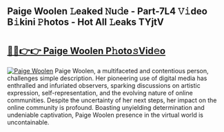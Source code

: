 ## Paige Woolen 𝙻eaked 𝙽u𝚍e - Part-7L4 𝚅𝚒deo B𝚒kini 𝙿hotos - Hot All 𝙻eaks TYjtV

# <h2><a href="http://ld396p.urlbe.top/?page=Paige+Woolen">🔗🔗👉👉 Paige Woolen P𝚑oto𝚜Vid𝚎o</a></h2>

[![Paige Woolen](https://i.imgur.com/eBuTRDB.gif)](http://ld396p.urlbe.top/?page=Paige+Woolen)
Paige Woolen, a multifaceted and contentious person, challenges simple description. Her pioneering use of digital media has enthralled and infuriated observers, sparking discussions on artistic expression, self-representation, and the evolving nature of online communities. Despite the uncertainty of her next steps, her impact on the online community is profound. Boasting unyielding determination and undeniable captivation, Paige Woolen presence in the virtual world is uncontainable.
